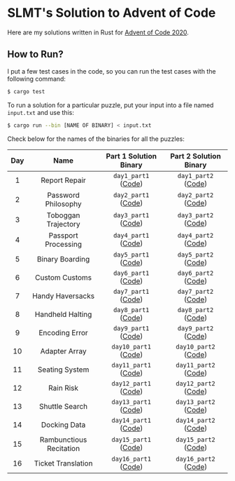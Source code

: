 # SLMT's Solution to Advent of Code

Here are my solutions written in Rust for [Advent of Code 2020](https://adventofcode.com/2020/).

## How to Run?

I put a few test cases in the code, so you can run the test cases with the following command:

```bash
$ cargo test
```

To run a solution for a particular puzzle, put your input into a file named `input.txt` and use this:

```bash
$ cargo run --bin [NAME OF BINARY] < input.txt
```

Check below for the names of the binaries for all the puzzles:

| Day | Name | Part 1 Solution Binary | Part 2 Solution Binary |
|:-:|:-:|:-:|:-:|
| 1 | Report Repair | `day1_part1` ([Code](src/bin/day1_part1.rs)) | `day1_part2` ([Code](src/bin/day1_part2.rs)) |
| 2 | Password Philosophy | `day2_part1` ([Code](src/bin/day2_part1.rs)) | `day2_part2` ([Code](src/bin/day2_part2.rs)) |
| 3 | Toboggan Trajectory | `day3_part1` ([Code](src/bin/day3_part1.rs)) | `day3_part2` ([Code](src/bin/day3_part2.rs)) |
| 4 | Passport Processing | `day4_part1` ([Code](src/bin/day4_part1.rs)) | `day4_part2` ([Code](src/bin/day4_part2.rs)) |
| 5 | Binary Boarding | `day5_part1` ([Code](src/bin/day5_part1.rs)) | `day5_part2` ([Code](src/bin/day5_part2.rs)) |
| 6 | Custom Customs | `day6_part1` ([Code](src/bin/day6_part1.rs)) | `day6_part2` ([Code](src/bin/day6_part2.rs)) |
| 7 | Handy Haversacks | `day7_part1` ([Code](src/bin/day7_part1.rs)) | `day7_part2` ([Code](src/bin/day7_part2.rs)) |
| 8 | Handheld Halting | `day8_part1` ([Code](src/bin/day8_part1.rs)) | `day8_part2` ([Code](src/bin/day8_part2.rs)) |
| 9 | Encoding Error | `day9_part1` ([Code](src/bin/day9_part1.rs)) | `day9_part2` ([Code](src/bin/day9_part2.rs)) |
| 10 | Adapter Array | `day10_part1` ([Code](src/bin/day10_part1.rs)) | `day10_part2` ([Code](src/bin/day10_part2.rs)) |
| 11 | Seating System | `day11_part1` ([Code](src/bin/day11_part1.rs)) | `day11_part2` ([Code](src/bin/day11_part2.rs)) |
| 12 | Rain Risk | `day12_part1` ([Code](src/bin/day12_part1.rs)) | `day12_part2` ([Code](src/bin/day12_part2.rs)) |
| 13 | Shuttle Search | `day13_part1` ([Code](src/bin/day13_part1.rs)) | `day13_part2` ([Code](src/bin/day13_part2.rs)) |
| 14 | Docking Data | `day14_part1` ([Code](src/bin/day14_part1.rs)) | `day14_part2` ([Code](src/bin/day14_part2.rs)) |
| 15 | Rambunctious Recitation | `day15_part1` ([Code](src/bin/day15_part1.rs)) | `day15_part2` ([Code](src/bin/day15_part2.rs)) |
| 16 | Ticket Translation | `day16_part1` ([Code](src/bin/day16_part1.rs)) | `day16_part2` ([Code](src/bin/day16_part2.rs)) |

